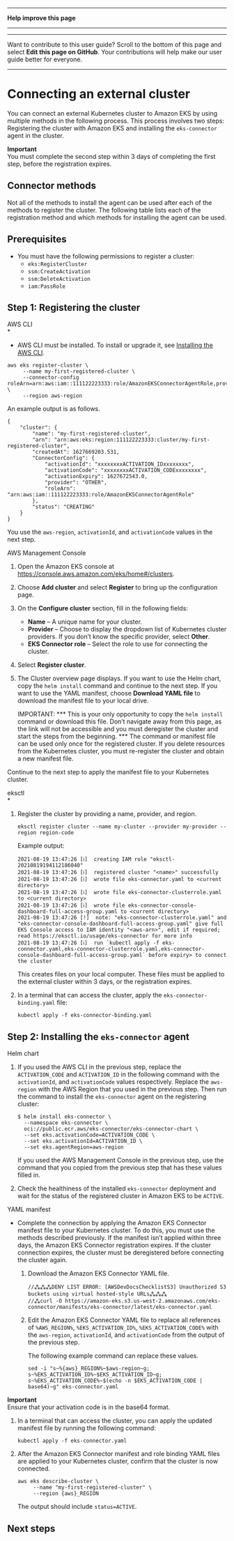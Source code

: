 --------

 **Help improve this page** 

--------

--------

Want to contribute to this user guide? Scroll to the bottom of this page and select **Edit this page on GitHub**\. Your contributions will help make our user guide better for everyone\.

--------

# Connecting an external cluster<a name="connecting-cluster"></a>

You can connect an external Kubernetes cluster to Amazon EKS by using multiple methods in the following process\. This process involves two steps: Registering the cluster with Amazon EKS and installing the `eks-connector` agent in the cluster\.

**Important**  
You must complete the second step within 3 days of completing the first step, before the registration expires\.

## Connector methods<a name="connector-methods"></a>

Not all of the methods to install the agent can be used after each of the methods to register the cluster\. The following table lists each of the registration method and which methods for installing the agent can be used\.

## Prerequisites<a name="connector-prereqs"></a>
+ You must have the following permissions to register a cluster:
  +  `eks:RegisterCluster` 
  +  `ssm:CreateActivation` 
  +  `ssm:DeleteActivation` 
  +  `iam:PassRole` 

## Step 1: Registering the cluster<a name="connector-connecting"></a>

 AWS CLI  
\*  
+  AWS CLI must be installed\. To install or upgrade it, see [Installing the AWS CLI](https://docs.aws.amazon.com/cli/latest/userguide/cli-chap-install.html)\.

  ```
  aws eks register-cluster \
       --name my-first-registered-cluster \
       --connector-config roleArn=arn:aws:iam::111122223333:role/AmazonEKSConnectorAgentRole,provider="OTHER" \
       --region aws-region
  ```

  An example output is as follows\.

  ```
  {
      "cluster": {
          "name": "my-first-registered-cluster",
          "arn": "arn:aws:eks:region:111122223333:cluster/my-first-registered-cluster",
          "createdAt": 1627669203.531,
          "ConnectorConfig": {
              "activationId": "xxxxxxxxACTIVATION_IDxxxxxxxx",
              "activationCode": "xxxxxxxxACTIVATION_CODExxxxxxxx",
              "activationExpiry": 1627672543.0,
              "provider": "OTHER",
              "roleArn": "arn:aws:iam::111122223333:role/AmazonEKSConnectorAgentRole"
          },
          "status": "CREATING"
      }
  }
  ```

  You use the `aws-region`, `activationId`, and `activationCode` values in the next step\.

 AWS Management Console  

1. Open the Amazon EKS console at [https://console\.aws\.amazon\.com/eks/home\#/clusters](https://console.aws.amazon.com/eks/home#/clusters)\.

1. Choose **Add cluster** and select **Register** to bring up the configuration page\.

1. On the **Configure cluster** section, fill in the following fields:
   +  **Name** – A unique name for your cluster\.
   +  **Provider** – Choose to display the dropdown list of Kubernetes cluster providers\. If you don’t know the specific provider, select **Other**\.
   +  **EKS Connector role** – Select the role to use for connecting the cluster\.

1. Select **Register cluster**\.

1. The Cluster overview page displays\. If you want to use the Helm chart, copy the `helm install` command and continue to the next step\. If you want to use the YAML manifest, choose **Download YAML file** to download the manifest file to your local drive\.

   IMPORTANT: **\* This is your only opportunity to copy the `helm install` command or download this file\. Don’t navigate away from this page, as the link will not be accessible and you must deregister the cluster and start the steps from the beginning\. **\* The command or manifest file can be used only once for the registered cluster\. If you delete resources from the Kubernetes cluster, you must re\-register the cluster and obtain a new manifest file\.

Continue to the next step to apply the manifest file to your Kubernetes cluster\.

eksctl  
\*  

1. Register the cluster by providing a name, provider, and region\.

   ```
   eksctl register cluster --name my-cluster --provider my-provider --region region-code
   ```

   Example output:

   ```
   2021-08-19 13:47:26 [ℹ]  creating IAM role "eksctl-20210819194112186040"
   2021-08-19 13:47:26 [ℹ]  registered cluster "<name>" successfully
   2021-08-19 13:47:26 [ℹ]  wrote file eks-connector.yaml to <current directory>
   2021-08-19 13:47:26 [ℹ]  wrote file eks-connector-clusterrole.yaml to <current directory>
   2021-08-19 13:47:26 [ℹ]  wrote file eks-connector-console-dashboard-full-access-group.yaml to <current directory>
   2021-08-19 13:47:26 [!]  note: "eks-connector-clusterrole.yaml" and "eks-connector-console-dashboard-full-access-group.yaml" give full EKS Console access to IAM identity "<aws-arn>", edit if required; read https://eksctl.io/usage/eks-connector for more info
   2021-08-19 13:47:26 [ℹ]  run `kubectl apply -f eks-connector.yaml,eks-connector-clusterrole.yaml,eks-connector-console-dashboard-full-access-group.yaml` before expiry> to connect the cluster
   ```

   This creates files on your local computer\. These files must be applied to the external cluster within 3 days, or the registration expires\.

1. In a terminal that can access the cluster, apply the `eks-connector-binding.yaml` file:

   ```
   kubectl apply -f eks-connector-binding.yaml
   ```

## Step 2: Installing the `eks-connector` agent<a name="eks-connector-apply"></a>

Helm chart  

1. If you used the AWS CLI in the previous step, replace the `ACTIVATION_CODE` and `ACTIVATION_ID` in the following command with the `activationId`, and `activationCode` values respectively\. Replace the `aws-region` with the AWS Region that you used in the previous step\. Then run the command to install the `eks-connector` agent on the registering cluster:

   ```
   $ helm install eks-connector \
     --namespace eks-connector \
     oci://public.ecr.aws/eks-connector/eks-connector-chart \
     --set eks.activationCode=ACTIVATION_CODE \
     --set eks.activationId=ACTIVATION_ID \
     --set eks.agentRegion=aws-region
   ```

   If you used the AWS Management Console in the previous step, use the command that you copied from the previous step that has these values filled in\.

1. Check the healthiness of the installed `eks-connector` deployment and wait for the status of the registered cluster in Amazon EKS to be `ACTIVE`\.

YAML manifest  
+ Complete the connection by applying the Amazon EKS Connector manifest file to your Kubernetes cluster\. To do this, you must use the methods described previously\. If the manifest isn’t applied within three days, the Amazon EKS Connector registration expires\. If the cluster connection expires, the cluster must be deregistered before connecting the cluster again\.

  1. Download the Amazon EKS Connector YAML file\.

     ```
     //⁂⁂⁂DENY LIST ERROR: [AWSDevDocsChecklistS3] Unauthorized S3 buckets using virtual hosted-style URLs⁂⁂⁂
     //⁂curl -O https://amazon-eks.s3.us-west-2.amazonaws.com/eks-connector/manifests/eks-connector/latest/eks-connector.yaml
     ```

  1. Edit the Amazon EKS Connector YAML file to replace all references of `%AWS_REGION%`, `%EKS_ACTIVATION_ID%`, `%EKS_ACTIVATION_CODE%` with the `aws-region`, `activationId`, and `activationCode` from the output of the previous step\.

     The following example command can replace these values\.

     ```
     sed -i "s~%{aws}_REGION%~$aws-region~g; s~%EKS_ACTIVATION_ID%~$EKS_ACTIVATION_ID~g; s~%EKS_ACTIVATION_CODE%~$(echo -n $EKS_ACTIVATION_CODE | base64)~g" eks-connector.yaml
     ```
**Important**  
Ensure that your activation code is in the base64 format\.

  1. In a terminal that can access the cluster, you can apply the updated manifest file by running the following command:

     ```
     kubectl apply -f eks-connector.yaml
     ```

  1. After the Amazon EKS Connector manifest and role binding YAML files are applied to your Kubernetes cluster, confirm that the cluster is now connected\.

     ```
     aws eks describe-cluster \
          --name "my-first-registered-cluster" \
          --region {aws}_REGION
     ```

     The output should include `status=ACTIVE`\.

## Next steps<a name="eks-connector-next"></a>